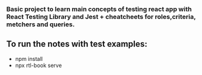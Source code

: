 ### Basic project to learn main concepts of testing react app with React Testing Library and Jest + cheatcheets for roles,criteria, metchers and queries.

## To run the notes with test examples:

- npm install
- npx rtl-book serve <file name>
